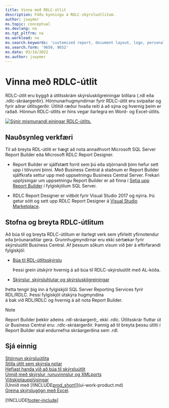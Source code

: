```yaml
---
title: Vinna með RDLC-útlit
description: Fáðu kynningu á RDLC-skýrsluútlitum.
author: jswymer
ms.topic: conceptual
ms.devlang: na
ms.tgt_pltfrm: na
ms.workload: na
ms.search.keywords: 'customized report, document layout, logo, personalize'
ms.search.form: '9650, 9652'
ms.date: 03/14/2022
ms.author: jswymer
---
```

# Vinna með RDLC-útlit

RDLC-útlit eru byggð á útlitsskrám skýrsluskilgreiningar biðlara (.rdl eða .rdlc-skráargerðir). Hönnunarhugmyndirnar fyrir RDLC-útlit eru svipaðar og fyrir aðrar útlitsgerðir. Útlitið ræður hvaða reiti á að sýna og hvernig þeim er raðað. Hönnun RDLC-útlits er hins vegar ítarlegra en Word- og Excel-útlits.

[![Sýnir mismunandi einingar RDLC-útlits.](media/rdlc-layout.png)](media/rdlc-layout.png#lightbox)

## Nauðsynleg verkfæri

Til að breyta RDL-útliti er hægt að nota annaðhvort Microsoft SQL Server Report Builder eða Microsoft RDLC Report Designer.

- Report Builder er sjálfstætt forrit sem þú eða stjórnandi þinn hefur sett upp í tölvunni þinni. Með Business Central á staðnum er Report Builder sjálfkrafa settur upp með uppsetningu Business Central Server. Frekari upplýsingar um uppsetningu Report Builder er að finna í [Setja upp Report Builder](/sql/reporting-services/install-windows/install-report-builder) í fylgiskjölum SQL Server.

- RDLC Report Designer er viðbót fyrir Visual Studio 2017 og nýrra. Þú getur sótt og sett upp RDLC Report Designer á [Visual Studio Marketplace](https://marketplace.visualstudio.com/items?itemName=ProBITools.MicrosoftRdlcReportDesignerforVisualStudio-18001).

## Stofna og breyta RDLC-útlitum

Að búa til og breyta RDLC-útlitum er ítarlegt verk sem yfirleitt yfirnotendur eða þróunaraðilar gera. Grunnhugmyndirnar eru ekki sértækar fyrir skýrsluútlit Business Central. Af þessum sökum vísum við þér á eftirfarandi fylgiskjöl:

- [Búa til RDL-útlitsskýrslu](/dynamics365/business-central/dev-itpro/developer/devenv-howto-rdl-report-layout)

    Þessi grein útskýrir hvernig á að búa til RDLC-skýrsluútlit með AL-kóða.

- [Skýrslur, skýrsluhlutar og skýrsluskilgreiningar](/sql/reporting-services/report-design/reports-report-parts-and-report-definitions-report-builder-and-ssrs?)

 Þetta tengir þig inn á fylgiskjöl SQL Server Reporting Services fyrir RDL/RDLC. Þessi fylgiskjöl útskýra hugmyndina  
á bak við RDL/RDLC og hvernig á að nota Report Builder.

> [!NOTE]
> Report Builder þekkir aðeins .rdl-skráargerð;, ekki .rdlc. Útlitsskrár fluttar út úr Business Central eru: .rdlc-skráargerðir. Þannig að til breyta þessu útliti í Report Builder skal endurnefna skráargerðina sem .rdl.

## Sjá einnig

[Stjórnun skýrsluútlita](ui-manage-report-layouts.md)  
[Stilla útlit sem skýrsla notar](ui-set-report-layout.md)  
[Hefjast handa við að búa til skýrsluútlit](ui-get-started-layouts.md)  
[Unnið með skýrslur, runuvinnslur og XMLports](ui-work-report.md)  
[Viðskiptaupplýsingar](bi.md)  
[Unnið með [!INCLUDE[prod_short](includes/prod_short.md)]](ui-work-product.md)  
[Greina skýrslugögn með Excel](report-analyze-excel.md).

[!INCLUDE[footer-include](includes/footer-banner.md)]
